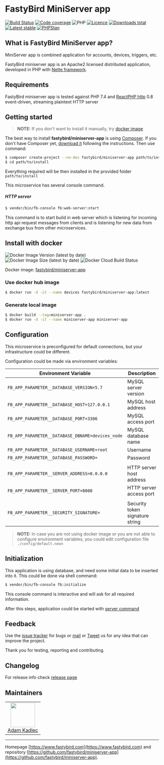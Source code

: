 # FastyBird MiniServer app

[![Build Status](https://badgen.net/github/checks/FastyBird/application-events/master?cache=300&style=flast-square)](https://github.com/FastyBird/miniserver-app/actions)
[![Code coverage](https://badgen.net/coveralls/c/github/FastyBird/miniserver-app?cache=300&style=flast-square)](https://coveralls.io/r/FastyBird/miniserver-app)
![PHP](https://badgen.net/packagist/php/FastyBird/miniserver-app?cache=300&style=flast-square)
[![Licence](https://badgen.net/packagist/license/FastyBird/miniserver-app?cache=300&style=flast-square)](https://packagist.org/packages/FastyBird/miniserver-app)
[![Downloads total](https://badgen.net/packagist/dt/FastyBird/miniserver-app?cache=300&style=flast-square)](https://packagist.org/packages/FastyBird/miniserver-app)
[![Latest stable](https://badgen.net/packagist/v/FastyBird/miniserver-app/latest?cache=300&style=flast-square)](https://packagist.org/packages/FastyBird/miniserver-app)
[![PHPStan](https://img.shields.io/badge/PHPStan-enabled-brightgreen.svg?style=flat-square)](https://github.com/phpstan/phpstan)

## What is FastyBird MiniServer app?

MiniServer app is combined application for accounts, devices, triggers, etc.

FastyBird miniserver app is an Apache2 licensed distributed application, developed in PHP with [Nette framework](https://nette.org).

## Requirements

FastyBird miniserver app is tested against PHP 7.4 and [ReactPHP http](https://github.com/reactphp/http) 0.8 event-driven, streaming plaintext HTTP server

## Getting started

> **NOTE:** If you don't want to install it manually, try [docker image](#install-with-docker)

The best way to install **fastybird/miniserver-app** is using [Composer](https://getcomposer.org/). If you don't have Composer yet, [download it](https://getcomposer.org/download/) following the instructions.
Then use command:

```sh
$ composer create-project --no-dev fastybird/miniserver-app path/to/install
$ cd path/to/install
```

Everything required will be then installed in the provided folder `path/to/install`

This microservice has several console command.

##### HTTP server

```sh
$ vendor/bin/fb-console fb:web-server:start
```

This command is to start build in web server which is listening for incoming http api request messages from clients and is listening for new data from exchange bus from other microservices. 

## Install with docker

![Docker Image Version (latest by date)](https://img.shields.io/docker/v/fastybird/miniserver-app?style=flat-square)
![Docker Image Size (latest by date)](https://img.shields.io/docker/image-size/fastybird/miniserver-app?style=flat-square)
![Docker Cloud Build Status](https://img.shields.io/docker/cloud/build/fastybird/miniserver-app?style=flat-square)

Docker image: [fastybird/miniserver-app](https://hub.docker.com/r/fastybird/miniserver-app/)

### Use docker hub image

```bash
$ docker run -d -it --name devices fastybird/miniserver-app:latest
```

### Generate local image

```bash
$ docker build --tag=miniserver-app .
$ docker run -d -it --name miniserver-app miniserver-app
```

## Configuration

This microservice is preconfigured for default connections, but your infrastructure could be different.

Configuration could be made via environment variables:

| Environment Variable | Description |
| ---------------------- | ---------------------------- |
| `FB_APP_PARAMETER__DATABASE_VERSION=5.7` | MySQL server version |
| `FB_APP_PARAMETER__DATABASE_HOST=127.0.0.1` | MySQL host address |
| `FB_APP_PARAMETER__DATABASE_PORT=3306` | MySQL access port |
| `FB_APP_PARAMETER__DATABASE_DBNAME=devices_node` | MySQL database name |
| `FB_APP_PARAMETER__DATABASE_USERNAME=root` | Username |
| `FB_APP_PARAMETER__DATABASE_PASSWORD=` | Password |
| | |
| `FB_APP_PARAMETER__SERVER_ADDRESS=0.0.0.0` | HTTP server host address |
| `FB_APP_PARAMETER__SERVER_PORT=8000` | HTTP server access port |
| | |
| `FB_APP_PARAMETER__SECURITY_SIGNATURE=` | Security token signature string |

> **NOTE:** In case you are not using docker image or you are not able to configure environment variables, you could edit configuration file `./config/default.neon`

## Initialization

This application is using database, and need some initial data to be inserted into it. This could be done via shell command:

```sh
$ vendor/bin/fb-console fb:initialize
```

This console command is interactive and will ask for all required information.

After this steps, application could be started with [server command](#http-server)

## Feedback

Use the [issue tracker](https://github.com/FastyBird/miniserver-app/issues) for bugs or [mail](mailto:code@fastybird.com) or [Tweet](https://twitter.com/fastybird) us for any idea that can improve the project.

Thank you for testing, reporting and contributing.

## Changelog

For release info check [release page](https://github.com/FastyBird/miniserver-app/releases)

## Maintainers

<table>
	<tbody>
		<tr>
			<td align="center">
				<a href="https://github.com/akadlec">
					<img width="80" height="80" src="https://avatars3.githubusercontent.com/u/1866672?s=460&amp;v=4">
				</a>
				<br>
				<a href="https://github.com/akadlec">Adam Kadlec</a>
			</td>
		</tr>
	</tbody>
</table>

***
Homepage [https://www.fastybird.com](https://www.fastybird.com) and repository [https://github.com/fastybird/miniserver-app](https://github.com/fastybird/miniserver-app).
